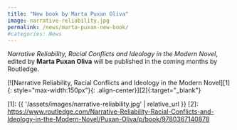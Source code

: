 ```yaml
---
title: "New book by Marta Puxan Oliva"
image: narrative-reliability.jpg
permalink: /news/marta-puxan-new-book/
#categories: News
---
```


*Narrative Reliability, Racial Conflicts and Ideology in the Modern Novel*, edited by **Marta Puxan Oliva** will be published in the coming months by Routledge.

[![Narrative Reliability, Racial Conflicts and Ideology in the Modern Novel][1]{: style="max-width:150px"}{: .align-center}][2]{:target="_blank"}

[1]: {{ '/assets/images/narrative-reliability.jpg' | relative_url }}
[2]: https://www.routledge.com/Narrative-Reliability-Racial-Conflicts-and-Ideology-in-the-Modern-Novel/Puxan-Oliva/p/book/9780367140878
